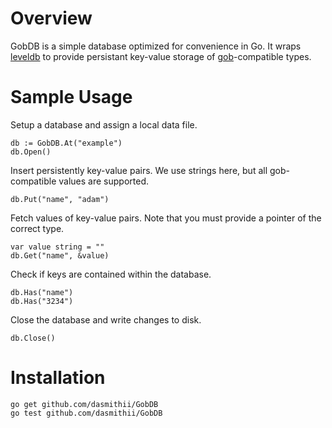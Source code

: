 # Overview
GobDB is a simple database optimized for convenience in Go. It wraps [leveldb](https://github.com/syndtr/goleveldb) to provide persistant key-value storage of [gob](http://golang.org/pkg/encoding/gob/)-compatible types.



# Sample Usage
Setup a database and assign a local data file.
```
db := GobDB.At("example")
db.Open()
```

Insert persistently key-value pairs. We use strings here, but all gob-compatible values are supported.
```
db.Put("name", "adam")
```

Fetch values of key-value pairs. Note that you must provide a pointer of the correct type. 
```
var value string = ""
db.Get("name", &value)
```

Check if keys are contained within the database.
```
db.Has("name")
db.Has("3234") 
```

Close the database and write changes to disk.
```
db.Close()
```



# Installation
```
go get github.com/dasmithii/GobDB
go test github.com/dasmithii/GobDB
```
